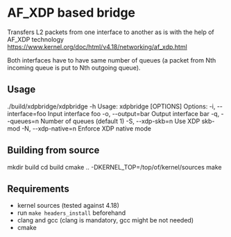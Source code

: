 AF_XDP based bridge
===================

Transfers L2 packets from one interface to another as is
with the help of AF_XDP technology https://www.kernel.org/doc/html/v4.18/networking/af_xdp.html

Both interfaces have to have same number of queues (a packet from Nth incoming queue
is put to Nth outgoing queue).

Usage
-----

./build/xdpbridge/xdpbridge -h
  Usage: xdpbridge [OPTIONS]
  Options:
  -i, --interface=foo	Input interface foo
  -o, --output=bar	Output interface bar
  -q, --queues=n	Number of queues (default 1)
  -S, --xdp-skb=n	Use XDP skb-mod
  -N, --xdp-native=n	Enforce XDP native mode

Building from source
--------------------

mkdir build
cd build
cmake .. -DKERNEL_TOP=/top/of/kernel/sources
make

Requirements
------------
*  kernel sources (tested against 4.18)
*  run `make headers_install` beforehand
*  clang and gcc (clang is mandatory, gcc might be not needed)
*  cmake
